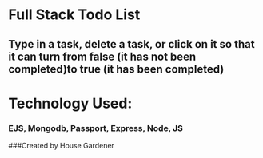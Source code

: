 #  Full Stack Todo List
## Type in a task, delete a task, or click on it so that it can turn from false (it has not been completed)to true (it has been completed)

# Technology Used:
### EJS, Mongodb, Passport, Express, Node, JS
###Created by House Gardener
